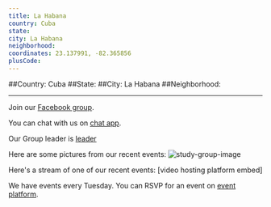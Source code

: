 ```yaml
---
title: La Habana
country: Cuba
state: 
city: La Habana
neighborhood: 
coordinates: 23.137991, -82.365856
plusCode:
---
```


##Country: Cuba
##State: 
##City: La Habana
##Neighborhood: 
*****
Join our [Facebook group](https://www.facebook.com/groups/free.code.camp.havana).

You can chat with us on [chat app]().

Our Group leader is [leader]()

Here are some pictures from our recent events:
![study-group-image]()

Here's a stream of one of our recent events:
[video hosting platform embed]

We have events every Tuesday. You can RSVP for an event on [event platform]().
